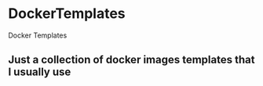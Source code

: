 # DockerTemplates
Docker Templates


## Just a collection of docker images templates that I usually use
